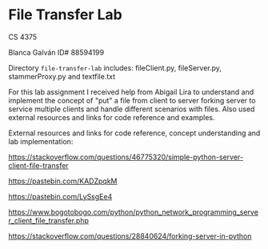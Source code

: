 # File Transfer Lab

CS 4375

Blanca Galván ID# 88594199

Directory `file-transfer-lab` includes: 
fileClient.py, fileServer.py, stammerProxy.py and textfile.txt

For this lab assignment I received help from Abigail Lira to understand 
and implement the concept of "put" a file from client to server forking server to service multiple clients and handle different scenarios with files. Also used external resources and links for code reference and examples.

External resources and links for code reference, concept understanding and lab implementation:

https://stackoverflow.com/questions/46775320/simple-python-server-client-file-transfer

https://pastebin.com/KADZpqkM

https://pastebin.com/LySsgEe4

https://www.bogotobogo.com/python/python_network_programming_server_client_file_transfer.php

https://stackoverflow.com/questions/28840624/forking-server-in-python